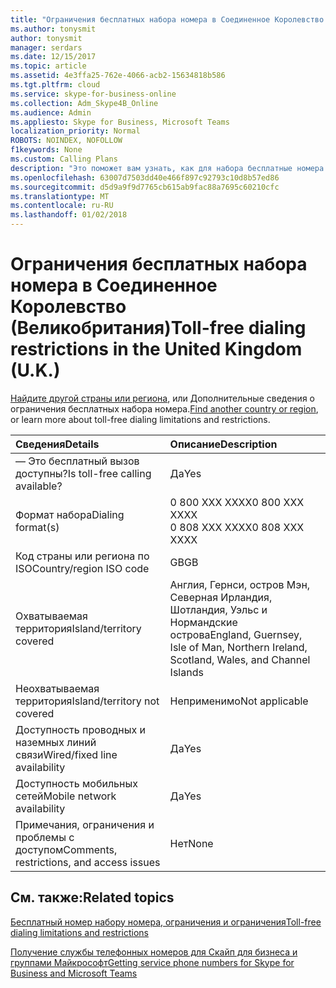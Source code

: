 ```yaml
---
title: "Ограничения бесплатных набора номера в Соединенное Королевство (Великобритания)"
ms.author: tonysmit
author: tonysmit
manager: serdars
ms.date: 12/15/2017
ms.topic: article
ms.assetid: 4e3ffa25-762e-4066-acb2-15634818b586
ms.tgt.pltfrm: cloud
ms.service: skype-for-business-online
ms.collection: Adm_Skype4B_Online
ms.audience: Admin
ms.appliesto: Skype for Business, Microsoft Teams
localization_priority: Normal
ROBOTS: NOINDEX, NOFOLLOW
f1keywords: None
ms.custom: Calling Plans
description: "Это поможет вам узнать, как для набора бесплатные номера в каждом регионе. После выбора страны или региона, его можно перейти страны страницу, содержащую подробные сведения, ограничения и ограничения для бесплатных службы доступности которых бесплатная служба недоступна. Формат набора номера или форматы покажу требуется код доступа в рамках каждой страны или региона для абонентской группы бесплатный номер телефона."
ms.openlocfilehash: 63007d7503dd40e466f897c92793c10d8b57ed86
ms.sourcegitcommit: d5d9a9f9d7765cb615ab9fac88a7695c60210cfc
ms.translationtype: MT
ms.contentlocale: ru-RU
ms.lasthandoff: 01/02/2018
---
```

# <a name="toll-free-dialing-restrictions-in-the-united-kingdom-uk"></a><span data-ttu-id="d24ec-105">Ограничения бесплатных набора номера в Соединенное Королевство (Великобритания)</span><span class="sxs-lookup"><span data-stu-id="d24ec-105">Toll-free dialing restrictions in the United Kingdom (U.K.)</span></span>

<span data-ttu-id="d24ec-106">[Найдите другой страны или региона](../what-are-calling-plans-in-office-365/toll-free-dialing-limitations-and-restrictions.md), или Дополнительные сведения о ограничения бесплатных набора номера.</span><span class="sxs-lookup"><span data-stu-id="d24ec-106">[Find another country or region](../what-are-calling-plans-in-office-365/toll-free-dialing-limitations-and-restrictions.md), or learn more about toll-free dialing limitations and restrictions.</span></span>


|<span data-ttu-id="d24ec-107">**Сведения**</span><span class="sxs-lookup"><span data-stu-id="d24ec-107">**Details**</span></span>|<span data-ttu-id="d24ec-108">**Описание**</span><span class="sxs-lookup"><span data-stu-id="d24ec-108">**Description**</span></span>|
|:-----|:-----|
|<span data-ttu-id="d24ec-109">— Это бесплатный вызов доступны?</span><span class="sxs-lookup"><span data-stu-id="d24ec-109">Is toll-free calling available?</span></span>  <br/> |<span data-ttu-id="d24ec-110">Да</span><span class="sxs-lookup"><span data-stu-id="d24ec-110">Yes</span></span>  <br/> |
|<span data-ttu-id="d24ec-111">Формат набора</span><span class="sxs-lookup"><span data-stu-id="d24ec-111">Dialing format(s)</span></span>  <br/> | <span data-ttu-id="d24ec-112">0 800 XXX XXXX</span><span class="sxs-lookup"><span data-stu-id="d24ec-112">0 800 XXX XXXX</span></span> <br/>  <span data-ttu-id="d24ec-113">0 808 XXX XXXX</span><span class="sxs-lookup"><span data-stu-id="d24ec-113">0 808 XXX XXXX</span></span> <br/> |
|<span data-ttu-id="d24ec-114">Код страны или региона по ISO</span><span class="sxs-lookup"><span data-stu-id="d24ec-114">Country/region ISO code</span></span>  <br/> |<span data-ttu-id="d24ec-115">GB</span><span class="sxs-lookup"><span data-stu-id="d24ec-115">GB</span></span>  <br/> |
|<span data-ttu-id="d24ec-116">Охватываемая территория</span><span class="sxs-lookup"><span data-stu-id="d24ec-116">Island/territory covered</span></span>  <br/> |<span data-ttu-id="d24ec-117">Англия, Гернси, остров Мэн, Северная Ирландия, Шотландия, Уэльс и Нормандские острова</span><span class="sxs-lookup"><span data-stu-id="d24ec-117">England, Guernsey, Isle of Man, Northern Ireland, Scotland, Wales, and Channel Islands</span></span>  <br/> |
|<span data-ttu-id="d24ec-118">Неохватываемая территория</span><span class="sxs-lookup"><span data-stu-id="d24ec-118">Island/territory not covered</span></span>  <br/> |<span data-ttu-id="d24ec-119">Неприменимо</span><span class="sxs-lookup"><span data-stu-id="d24ec-119">Not applicable</span></span>  <br/> |
|<span data-ttu-id="d24ec-120">Доступность проводных и наземных линий связи</span><span class="sxs-lookup"><span data-stu-id="d24ec-120">Wired/fixed line availability</span></span>  <br/> |<span data-ttu-id="d24ec-121">Да</span><span class="sxs-lookup"><span data-stu-id="d24ec-121">Yes</span></span>  <br/> |
|<span data-ttu-id="d24ec-122">Доступность мобильных сетей</span><span class="sxs-lookup"><span data-stu-id="d24ec-122">Mobile network availability</span></span>  <br/> |<span data-ttu-id="d24ec-123">Да</span><span class="sxs-lookup"><span data-stu-id="d24ec-123">Yes</span></span>  <br/> |
|<span data-ttu-id="d24ec-124">Примечания, ограничения и проблемы с доступом</span><span class="sxs-lookup"><span data-stu-id="d24ec-124">Comments, restrictions, and access issues</span></span>  <br/> |<span data-ttu-id="d24ec-125">Нет</span><span class="sxs-lookup"><span data-stu-id="d24ec-125">None</span></span>  <br/> |
   
## <a name="related-topics"></a><span data-ttu-id="d24ec-126">См. также:</span><span class="sxs-lookup"><span data-stu-id="d24ec-126">Related topics</span></span>

[<span data-ttu-id="d24ec-127">Бесплатный номер набору номера, ограничения и ограничения</span><span class="sxs-lookup"><span data-stu-id="d24ec-127">Toll-free dialing limitations and restrictions</span></span>](../what-are-calling-plans-in-office-365/toll-free-dialing-limitations-and-restrictions.md)

[<span data-ttu-id="d24ec-128">Получение службы телефонных номеров для Скайп для бизнеса и группами Майкрософт</span><span class="sxs-lookup"><span data-stu-id="d24ec-128">Getting service phone numbers for Skype for Business and Microsoft Teams</span></span>](../what-is-phone-system-in-office-365/getting-service-phone-numbers.md)
